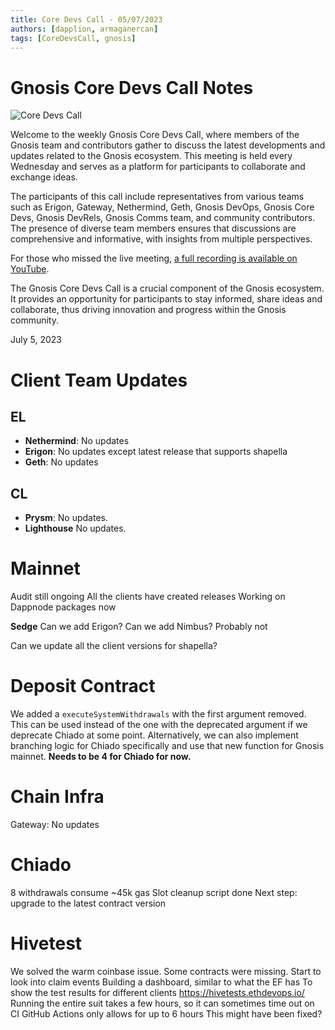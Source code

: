 ```yaml
---
title: Core Devs Call - 05/07/2023
authors: [dapplion, armaganercan]
tags: [CoreDevsCall, gnosis]
---
```


# Gnosis Core Devs Call Notes

![Core Devs Call](https://github.com/gnosischain/documentation-1/assets/75987728/1b0c87c5-5e53-4bd5-ad4c-a540a2e14762)

Welcome to the weekly Gnosis Core Devs Call, where members of the Gnosis team and contributors gather to discuss the latest developments and updates related to the Gnosis ecosystem. This meeting is held every Wednesday and serves as a platform for participants to collaborate and exchange ideas.

The participants of this call include representatives from various teams such as Erigon, Gateway, Nethermind, Geth, Gnosis DevOps, Gnosis Core Devs, Gnosis DevRels, Gnosis Comms team, and community contributors. The presence of diverse team members ensures that discussions are comprehensive and informative, with insights from multiple perspectives.

For those who missed the live meeting, [a full recording is available on YouTube](https://www.youtube.com/watch?v=PZqWkFgwyTA).

The Gnosis Core Devs Call is a crucial component of the Gnosis ecosystem. It provides an opportunity for participants to stay informed, share ideas and collaborate, thus driving innovation and progress within the Gnosis community.

July 5, 2023

# Client Team Updates

## EL

- **Nethermind**: No updates
- **Erigon**: No updates except latest release that supports shapella
- **Geth**: No updates

## CL

- **Prysm**: No updates.
- **Lighthouse** No updates.

# Mainnet

Audit still ongoing
All the clients have created releases
Working on Dappnode packages now

**Sedge**
Can we add Erigon?
Can we add Nimbus?
Probably not

Can we update all the client versions for shapella?

# Deposit Contract

We added a `executeSystemWithdrawals` with the first argument removed. This can be used instead of the one with the deprecated argument if we deprecate Chiado at some point. Alternatively, we can also implement branching logic for Chiado specifically and use that new function for Gnosis mainnet. **Needs to be 4 for Chiado for now.**

# Chain Infra

Gateway: No updates

# Chiado

8 withdrawals consume ~45k gas
Slot cleanup script done
Next step: upgrade to the latest contract version

# Hivetest

We solved the warm coinbase issue.
Some contracts were missing.
Start to look into claim events
Building a dashboard, similar to what the EF has
To show the test results for different clients
https://hivetests.ethdevops.io/
Running the entire suit takes a few hours, so it can sometimes time out on CI
GitHub Actions only allows for up to 6 hours
This might have been fixed?
